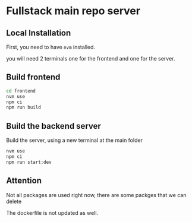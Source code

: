 # Fullstack main repo server

## Local Installation

First, you need to have `nvm` installed.

you will need 2 terminals one for the frontend and one for the server.

## Build frontend
```bash
cd frontend
nvm use
npm ci
npm run build
```

## Build the backend server
Build the server, using a new terminal at the main folder

```bash
nvm use
npm ci
npm run start:dev
```

## Attention
Not all packages are used right now, there are some packges that we can delete

The dockerfile is not updated as well.
